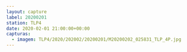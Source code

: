 ```yaml
---
layout: capture
label: 20200201
station: TLP4
date: 2020-02-01 21:00:00+00:00
capturas:
  - imagem: TLP4/2020/202002/20200201/M20200202_025831_TLP_4P.jpg
---
```

